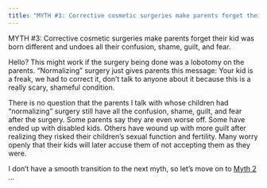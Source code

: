 ```yaml
---
title: "MYTH #3: Corrective cosmetic surgeries make parents forget their kid was born different"
---
```


<p><span class="caps">MYTH</span> #3: Corrective cosmetic surgeries make parents forget their kid was born different and undoes all their confusion, shame, guilt, and fear.  </p>

<p>Hello? This might work if the surgery being done was a lobotomy on the parents. &#8220;Normalizing&#8221; surgery just gives parents this message: Your kid is a freak, we had to correct it, don&#8217;t talk to anyone about it because this is a really scary, shameful condition.  </p>

<p>There is no question that the parents I talk with whose children had &#8220;normalizing&#8221; surgery still have all the confusion, shame, guilt, and fear after the surgery. Some parents say they are even worse off. Some have ended up with disabled kids. Others have wound up with more guilt after realizing they risked their children&#8217;s sexual function and fertility. Many worry openly that their kids will later accuse them of not accepting them as they were.  </p>

<p>I don&#8217;t have a smooth transition to the next myth, so let&#8217;s move on to <a href="/faq/ten_myths/money">Myth 2</a> &#8230;</p>